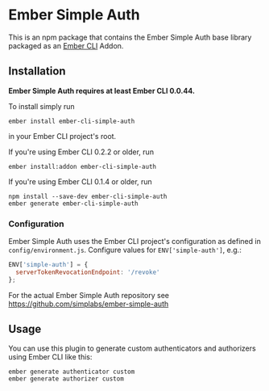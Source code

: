 #  Ember Simple Auth

This is an npm package that contains the Ember Simple Auth base library
packaged as an [Ember CLI](https://github.com/stefanpenner/ember-cli) Addon.

## Installation

**Ember Simple Auth requires at least Ember CLI 0.0.44.**

To install simply run

```
ember install ember-cli-simple-auth
```

in your Ember CLI project's root.

If you're using Ember CLI 0.2.2 or older, run

```
ember install:addon ember-cli-simple-auth
```

If you're using Ember CLI 0.1.4 or older, run

```
npm install --save-dev ember-cli-simple-auth
ember generate ember-cli-simple-auth
```

### Configuration

Ember Simple Auth uses the Ember CLI project's configuration as defined in
`config/environment.js`. Configure values for `ENV['simple-auth']`, e.g.:

```js
ENV['simple-auth'] = {
  serverTokenRevocationEndpoint: '/revoke'
};
```

For the actual Ember Simple Auth repository see
https://github.com/simplabs/ember-simple-auth

## Usage

You can use this plugin to generate custom authenticators and authorizers
using Ember CLI like this:

```
ember generate authenticator custom
ember generate authorizer custom
```
